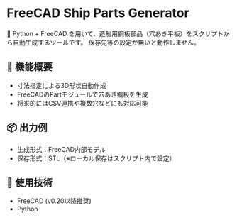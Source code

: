 # FreeCAD Ship Parts Generator

🚢 Python + FreeCAD を用いて、造船用鋼板部品（穴あき平板）をスクリプトから自動生成するツールです。
保存先等の設定が無いと動作しません。

## 🔧 機能概要

- 寸法指定による3D形状自動作成
- FreeCADのPartモジュールで穴あき鋼板を生成
- 将来的にはCSV連携や複数穴などにも対応可能

## 📦 出力例

- 生成形式：FreeCAD内部モデル
- 保存形式：STL（※ローカル保存はスクリプト内で設定）

## 🧠 使用技術

- FreeCAD (v0.20以降推奨)
- Python
